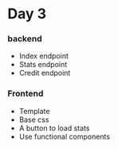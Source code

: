 # Day 3

### backend
- Index endpoint
- Stats endpoint
- Credit endpoint

### Frontend
- Template
- Base css
- A button to load stats
- Use functional components
